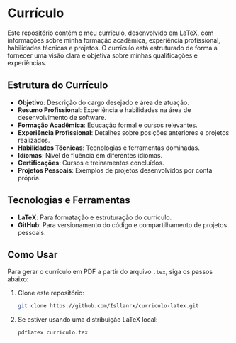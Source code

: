 # Currículo

Este repositório contém o meu currículo, desenvolvido em LaTeX, com informações sobre minha formação acadêmica, experiência profissional, habilidades técnicas e projetos. O currículo está estruturado de forma a fornecer uma visão clara e objetiva sobre minhas qualificações e experiências.

## Estrutura do Currículo

- **Objetivo**: Descrição do cargo desejado e área de atuação.
- **Resumo Profissional**: Experiência e habilidades na área de desenvolvimento de software.
- **Formação Acadêmica**: Educação formal e cursos relevantes.
- **Experiência Profissional**: Detalhes sobre posições anteriores e projetos realizados.
- **Habilidades Técnicas**: Tecnologias e ferramentas dominadas.
- **Idiomas**: Nível de fluência em diferentes idiomas.
- **Certificações**: Cursos e treinamentos concluídos.
- **Projetos Pessoais**: Exemplos de projetos desenvolvidos por conta própria.

## Tecnologias e Ferramentas

- **LaTeX**: Para formatação e estruturação do currículo.
- **GitHub**: Para versionamento do código e compartilhamento de projetos pessoais.

## Como Usar

Para gerar o currículo em PDF a partir do arquivo `.tex`, siga os passos abaixo:

1. Clone este repositório:
   ```bash
   git clone https://github.com/Isllanrx/curriculo-latex.git
   ```
2. Se estiver usando uma distribuição LaTeX local:

   ```bash
   pdflatex curriculo.tex
   ```
